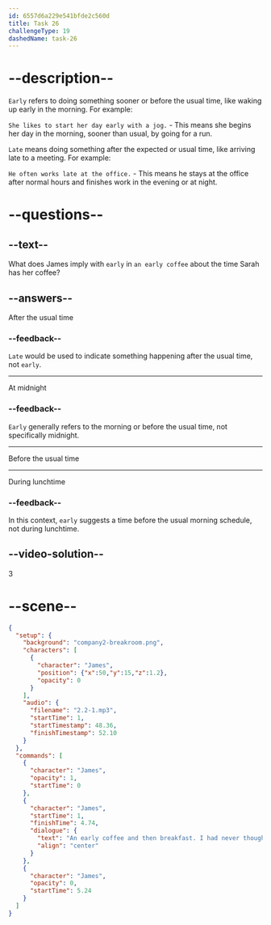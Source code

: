 ```yaml
---
id: 6557d6a229e541bfde2c560d
title: Task 26
challengeType: 19
dashedName: task-26
---
```


<!-- (Audio) James: An early coffee and then breakfast. I had never thought of that. -->

# --description--

`Early` refers to doing something sooner or before the usual time, like waking up early in the morning. For example:

`She likes to start her day early with a jog.` - This means she begins her day in the morning, sooner than usual, by going for a run.

`Late` means doing something after the expected or usual time, like arriving late to a meeting. For example:

`He often works late at the office.` - This means he stays at the office after normal hours and finishes work in the evening or at night.

# --questions--

## --text--

What does James imply with `early` in `an early coffee` about the time Sarah has her coffee?

## --answers--

After the usual time

### --feedback--

`Late` would be used to indicate something happening after the usual time, not `early`.

---

At midnight

### --feedback--

`Early` generally refers to the morning or before the usual time, not specifically midnight.

---

Before the usual time

---

During lunchtime

### --feedback--

In this context, `early` suggests a time before the usual morning schedule, not during lunchtime.

## --video-solution--

3

# --scene--

```json
{
  "setup": {
    "background": "company2-breakroom.png",
    "characters": [
      {
        "character": "James",
        "position": {"x":50,"y":15,"z":1.2},
        "opacity": 0
      }
    ],
    "audio": {
      "filename": "2.2-1.mp3",
      "startTime": 1,
      "startTimestamp": 48.36,
      "finishTimestamp": 52.10
    }
  },
  "commands": [
    {
      "character": "James",
      "opacity": 1,
      "startTime": 0
    },
    {
      "character": "James",
      "startTime": 1,
      "finishTime": 4.74,
      "dialogue": {
        "text": "An early coffee and then breakfast. I had never thought of that.",
        "align": "center"
      }
    },
    {
      "character": "James",
      "opacity": 0,
      "startTime": 5.24
    }
  ]
}
```
